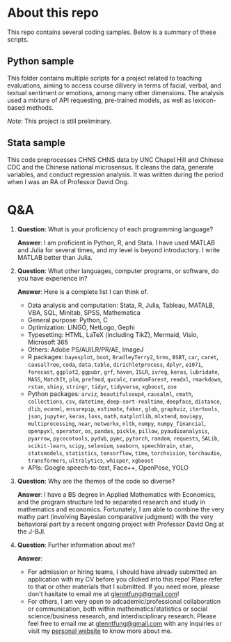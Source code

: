 # About this repo

This repo contains several coding samples. Below is a summary of these scripts. 

## Python sample 

This folder contains multiple scripts for a project related to teaching evaluations, aiming to access course dilivery in terms of facial, verbal, and textual sentiment or emotions, among many other dimensions. The analysis used a mixture of API requesting, pre-trained models, as well as lexicon-based methods. 

*Note*: This project is still preliminary. 

## Stata sample

This code preprocesses CHNS CHNS data by UNC Chapel Hill and Chinese CDC and the Chinese national microsensus. It cleans the data, generate variables, and conduct regression analysis. It was written during the period when I was an RA of Professor David Ong. 

# Q&A

1. **Question**: What is your proficiency of each programming language?

   **Answer**: I am proficient in Python, R, and Stata. I have used MATLAB and Julia for several times, and my level is beyond introductory. I write MATLAB better than Julia. 

1. **Question**: What other languages, computer programs, or software, do you have experience in?

   **Answer**: Here is a complete list I can think of. 

   * Data analysis and computation: Stata, R, Julia, Tableau, MATALB, VBA, SQL, Minitab, SPSS, Mathematica
   * General purpose: Python, C
   * Optimization: LINGO, NetLogo, Gephi
   * Typesetting: HTML, LaTeX (including TikZ), Mermaid, Visio, Microsoft 365
   * Others: Adobe PS/AU/LR/PR/AE, ImageJ
   * R packages: `bayesplot`, `boot`, `BradleyTerry2`, `brms`, `BSBT`, `car`, `caret`, `causalTree`, `coda`, `data.table`, `dirichletprocess`, `dplyr`, `e1071`, `forecast`, `ggplot2`, `ggpubr`, `grf`, `haven`, `ISLR`, `ivreg`, `keras`, `lubridate`, `MASS`, `MatchIt`, `plm`, `prefmod`, `qvcalc`, `randomForest`, `readxl`, `rmarkdown`, `rstan`, `shiny`, `stringr`, `tidyr`, `tidyverse`, `xgboost`, `zoo`
   * Python packages: `arviz`, `beautifulsoup4`, `causalml`, `cmath`, `collections`, `csv`, `datetime`, `deep-sort-realtime`, `deepface`, `distance`, `dlib`, `econml`, `ensurepip`, `estimate`, `faker`, `glob`, `graphviz`, `itertools`, `json`, `jupyter`, `keras`, `loss`, `math`, `matplotlib`, `mlxtend`, `moviepy`, `multiprocessing`, `near`, `networkx`, `nltk`, `numpy`, `numpy_financial`, `openpyxl`, `operator`, `os`, `pandas`, `pickle`, `pillow`, `pyaudioanalysis`, `pyarrow`, `pycocotools`, `pydub`, `pymc`, `pytorch`, `random`, `requests`, `SALib`, `scikit-learn`, `scipy`, `selenium`, `seaborn`, `speechbrain`, `stan`, `statsmodels`, `statistics`, `tensorflow`, `time`, `torchvision`, `torchaudio`, `transformers`, `ultralytics`, `whisper`, `xgboost`
   * APIs: Google speech-to-text, Face++, OpenPose, YOLO

1. **Question**: Why are the themes of the code so diverse?

   **Answer**: I have a BS degree in Applied Mathematics with Economics, and the program structure led to separated research and study in mathematics and economics. Fortunately, I am able to combine the very mathy part (involving Bayesian comparative judgment) with the very behavioral part by a recent ongoing project with Professor David Ong at the J-BJI. 

1. **Question**: Further information about me?

   **Answer**: 
   * For admission or hiring teams, I should have already submitted an application with my CV before you clicked into this repo! Plase refer to that or other materials that I submitted. If you need more, please don't hasitate to email me at [glenntfung@gmail.com](mailto:glenntfung@gmail.com)! 
   * For others, I am very open to adcademic/professional collaboration or communication, both within mathematics/statistics or social science/business research, and interdisciplinary research. Please feel free to email me at [glenntfung@gmail.com](mailto:glenntfung@gmail.com) with any inquiries or visit my [personal website](https://glenntfung.github.io) to know more about me. 

